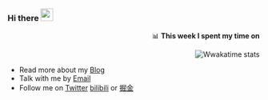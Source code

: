 ### Hi there <img src="https://media.giphy.com/media/hvRJCLFzcasrR4ia7z/giphy.gif" width="25px" />

<div align="right">

📊 **This week I spent my time on**

![Wwakatime stats](https://github-readme-stats-taupe-two.vercel.app/api/wakatime?username=Mitscherlich&hide_title=true&hide_border=true&langs_count=5)

</div>

- Read more about my [Blog](https://mitscherlich.me/blog/)
- Talk with me by [Email](mailto:mitscherlich36@gmail.com)
- Follow me on [Twitter](https://twitter.com/MitscherlichW) [bilibili](https://space.bilibili.com/17636754) or [掘金](https://juejin.cn/user/342703356518632)
